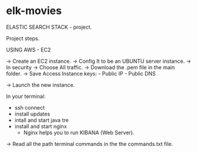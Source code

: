 # elk-movies
ELASTIC SEARCH STACK - project. 

Project steps.

USING AWS - EC2 

-> Create an EC2 instance.
-> Config It to be an UBUNTU server instance.
-> In security -> Choose All traffic.
-> Download the .pem file in the main folder. 
-> Save Access Instance keys:
	- Public IP 
	- Public DNS 

-> Launch the new instance.

In your terminal:

- ssh connect
- install updates 
- intall and start java tre
- install and start nginx
	- Nginx helps you to run KIBANA (Web Server).

-> Read all the path terminal commands in the the commands.txt file. 
